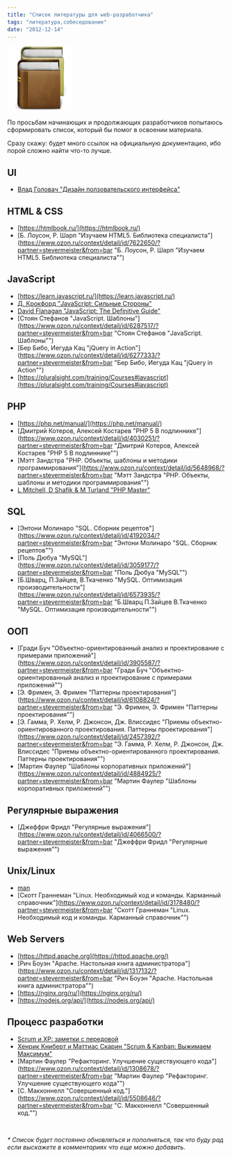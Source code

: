```yaml
---
title: "Список литературы для web-разработчика"
tags: "литература,собеседование"
date: "2012-12-14"
---
```


![](images/books_list-150x150.png "books_list")

По просьбам начинающих и продолжающих разработчиков попытаюсь сформировать список, который бы помог в освоении материала.

Сразу скажу: будет много ссылок на официальную документацию, ибо порой сложно найти что-то лучше.

## UI

- [Влад Головач "Дизайн ползовательского интерфейса"](its-grom.org/articles/uidesign1.pdf)

## HTML & CSS

- [https://htmlbook.ru/](https://htmlbook.ru/)
- [Б. Лоусон, Р. Шарп "Изучаем HTML5. Библиотека специалиста"](https://www.ozon.ru/context/detail/id/7622650/?partner=stevermeister&from=bar "Б. Лоусон, Р. Шарп "Изучаем HTML5. Библиотека специалиста"")

## JavaScript

- [https://learn.javascript.ru/](https://learn.javascript.ru/)
- [Д. Крокфорд "JavaScript: Сильные Стороны"](https://www.ozon.ru/context/detail/id/8144634/?partner=stevermeister&from=bar)
- [David Flanagan "JavaScript: The Definitive Guide"](https://www.ozon.ru/context/detail/id/7015261/?partner=stevermeister&from=bar)
- [Стоян Стефанов "JavaScript. Шаблоны"](https://www.ozon.ru/context/detail/id/6287517/?partner=stevermeister&from=bar "Стоян Стефанов "JavaScript. Шаблоны"")
- [Бер Бибо, Иегуда Кац "jQuery in Action"](https://www.ozon.ru/context/detail/id/6277333/?partner=stevermeister&from=bar "Бер Бибо, Иегуда Кац "jQuery in Action"")
- [https://pluralsight.com/training/Courses#javascript](https://pluralsight.com/training/Courses#javascript)

## PHP

- [https://php.net/manual/](https://php.net/manual/)
- [Дмитрий Котеров, Алексей Костарев "PHP 5 В подлиннике"](https://www.ozon.ru/context/detail/id/4030251/?partner=stevermeister&from=bar "Дмитрий Котеров, Алексей Костарев "PHP 5 В подлиннике"")
- [Мэтт Зандстра "PHP. Объекты, шаблоны и методики программирования"](https://www.ozon.ru/context/detail/id/5648968/?partner=stevermeister&from=bar "Мэтт Зандстра "PHP. Объекты, шаблоны и методики программирования"")
- [L Mitchell, D Shafik & M Turland "PHP Master"](https://www.sitepoint.com/books/phppro1/)

## SQL

- [Энтони Молинаро "SQL. Сборник рецептов"](https://www.ozon.ru/context/detail/id/4192034/?partner=stevermeister&from=bar "Энтони Молинаро "SQL. Сборник рецептов"")
- [Поль Дюбуа "MySQL"](https://www.ozon.ru/context/detail/id/3059177/?partner=stevermeister&from=bar "Поль Дюбуа "MySQL"")
- [Б.Шварц, П.Зайцев, В.Ткаченко "MySQL. Оптимизация производительности"](https://www.ozon.ru/context/detail/id/6573935/?partner=stevermeister&from=bar "Б.Шварц П.Зайцев В.Ткаченко "MySQL. Оптимизация производительности"")

## ООП

- [Гради Буч "Объектно-ориентированный анализ и проектирование с примерами приложений"](https://www.ozon.ru/context/detail/id/3905587/?partner=stevermeister&from=bar "Гради Буч "Объектно-ориентированный анализ и проектирование с примерами приложений"")
- [Э. Фримен, Э. Фримен "Паттерны проектирования"](https://www.ozon.ru/context/detail/id/6108824/?partner=stevermeister&from=bar "Э. Фримен, Э. Фримен "Паттерны проектирования"")
- [Э. Гамма, Р. Хелм, Р. Джонсон, Дж. Влиссидес "Приемы объектно-ориентированного проектирования. Паттерны проектирования"](https://www.ozon.ru/context/detail/id/2457392/?partner=stevermeister&from=bar "Э. Гамма, Р. Хелм, Р. Джонсон, Дж. Влиссидес "Приемы объектно-ориентированного проектирования. Паттерны проектирования"")
- [Мартин Фаулер "Шаблоны корпоративных приложений"](https://www.ozon.ru/context/detail/id/4884925/?partner=stevermeister&from=bar "Мартин Фаулер "Шаблоны корпоративных приложений"")

## Регулярные выражения

- [Джеффри Фридл "Регулярные выражения"](https://www.ozon.ru/context/detail/id/4066500/?partner=stevermeister&from=bar "Джеффри Фридл "Регулярные выражения"")

## Unix/Linux

- [man](https://man.he.net/)
- [Скотт Граннеман "Linux. Необходимый код и команды. Карманный справочник"](https://www.ozon.ru/context/detail/id/3178480/?partner=stevermeister&from=bar "Скотт Граннеман "Linux. Необходимый код и команды. Карманный справочник"")

## Web Servers

- [https://httpd.apache.org](https://httpd.apache.org/)
- [Рич Боуэн "Apache. Настольная книга администратора"](https://www.ozon.ru/context/detail/id/1317132/?partner=stevermeister&from=bar "Рич Боуэн "Apache. Настольная книга администратора"")
- [https://nginx.org/ru/](https://nginx.org/ru/)
- [https://nodejs.org/api/](https://nodejs.org/api/)

## Процесс разработки

- [Scrum и XP: заметки с передовой](https://scrum.org.ua/wp-content/uploads/2008/12/scrum_xp-from-the-trenches-rus-final.pdf)
- [Хенрик Книберт и Маттиас Скарин "Scrum & Kanban: Выжимаем Максимум"](https://scrum.org.ua/wp-content/uploads/ScrumAndKanbanRuFinal.pdf)
- [Мартин Фаулер "Рефакторинг. Улучшение существующего кода"](https://www.ozon.ru/context/detail/id/1308678/?partner=stevermeister&from=bar "Мартин Фаулер "Рефакторинг. Улучшение существующего кода"")
- [С. Макконнелл "Совершенный код."](https://www.ozon.ru/context/detail/id/5508646/?partner=stevermeister&from=bar "С. Макконнелл "Совершенный код."")

 

_\* Список будет постоянно обновляться и пополняться, так что буду рад если выскажете в комментариях что еще можно добавить._
